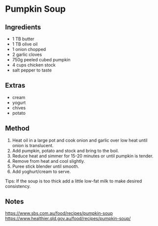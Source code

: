 # Pumpkin Soup

## Ingredients

* 1 TB butter
* 1 TB olive oil
* 1 onion chopped
* 2 garlic cloves
* 750g peeled cubed pumpkin
* 4 cups chicken stock
* salt pepper to taste

## Extras

* cream
* yogurt
* chives
* potato


## Method

1. Heat oil in a large pot and cook onion and garlic over low heat until onion is translucent.
2. Add pumpkin, potato and stock and bring to the boil.
3. Reduce heat and simmer for 15-20 minutes or until pumpkin is tender.
4. Remove from heat and cool slightly.
5. Puree stick blender until smooth.
6. Add yoghurt/cream to serve.

Tips: If the soup is too thick add a little low-fat milk to make desired consistency.

## Notes
https://www.sbs.com.au/food/recipes/pumpkin-soup
https://www.healthier.qld.gov.au/food/recipes/pumpkin-soup/